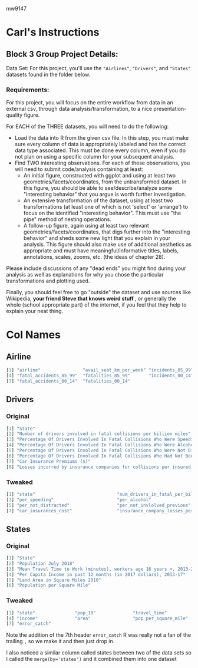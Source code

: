 mw9147

# Carl's Instructions

## Block 3 Group Project Details:

Data Set: For this project, you'll use the `"Airlines"`, `"Drivers"`, and `"States"` datasets found in the folder below.

### Requirements: 

For this project, you will focus on the entire workflow from data in an external csv, through data analysis/transformation, to a nice presentation-quality figure.

For EACH of the THREE datasets, you will need to do the following:

- Load the data into R from the given csv file. In this step, you must make sure every column of data is appropriately labeled and has the correct data type associated. This must be done every column, even if you do not plan on using a specific column for your subsequent analysis.
- Find TWO interesting observations. For each of these observations, you will need to submit code/analysis containing at least:
  - An initial figure, constructed with ggplot and using at least two geometries/facets/coordinates, from the untransformed dataset. In this figure, you should be able to see/describe/analyze some "interesting behavior" that you argue is worth further investigation.
  - An extensive transformation of the dataset, using at least two transformations (at least one of which is not 'select' or 'arrange') to focus on the identified "interesting behavior". This must use "the pipe" method of nesting operations.
  - A follow-up figure, again using at least two relevant geometries/facets/coordinates, that digs further into the "interesting behavior" and sheds some new light that you explain in your analysis. This figure should also make use of additional aesthetics as appropriate and must have meaningful/informative titles, labels, annotations, scales, zooms, etc. (the ideas of chapter 28).

    
Please include discussions of any "dead ends" you might find during your analysis as well as explanations for why you chose the particular transformations and plotting used.

Finally, you should feel free to go "outside" the dataset and use sources like Wikipedia, <b> your friend Steve that knows weird stuff </b>, or generally the whole (school appropriate part) of the internet, if you feel that they help to explain your neat thing.

# Col Names

## Airline

```R
[1] "airline"                "avail_seat_km_per_week" "incidents_85_99"       
[4] "fatal_accidents_85_99"  "fatalities_85_99"       "incidents_00_14"       
[7] "fatal_accidents_00_14"  "fatalities_00_14"
```

## Drivers

### Original

```R
[1] "State"           
[2] "Number of drivers involved in fatal collisions per billion miles"                                      
[3] "Percentage Of Drivers Involved In Fatal Collisions Who Were Speeding"                                  
[4] "Percentage Of Drivers Involved In Fatal Collisions Who Were Alcohol-Impaired"                          
[5] "Percentage Of Drivers Involved In Fatal Collisions Who Were Not Distracted"                            
[6] "Percentage Of Drivers Involved In Fatal Collisions Who Had Not Been Involved In Any Previous Accidents"
[7] "Car Insurance Premiums ($)"                    
[8] "Losses incurred by insurance companies for collisions per insured driver ($)"
```

### Tweaked

```R
[1] "state"                               "num_drivers_in_fatal_per_billion"   
[3] "per_speeding"                        "per_alcohol"                        
[5] "per_not_distracted"                  "per_not_invlolved_previous"         
[7] "car_insurances_cost"                 "insurance_company_losses_per_driver"
```

## States

### Original

```R
[1] "State"
[2] "Population July 2018"
[3] "Mean Travel Time to Work (minutes), workers age 16 years +, 2013-2017"
[4] "Per Capita Income in past 12 months (in 2017 dollars), 2013-17" 
[5] "Land Area in Square Miles 2010"
[6] "Population per Square Mile"
```

### Tweaked
```R
[1] "state"               "pop_18"              "travel_time"        
[4] "income"              "area"                "pop_per_square_mile"
[7] "error_catch" 
```

Note the addition of the 7th header `error_catch` R was really not a fan of the trailing `,` so we make it and then just drop in.

I also noticed a similar column called states between two of the data sets so I called the `merge(by='states')` and it combined them into one dataset